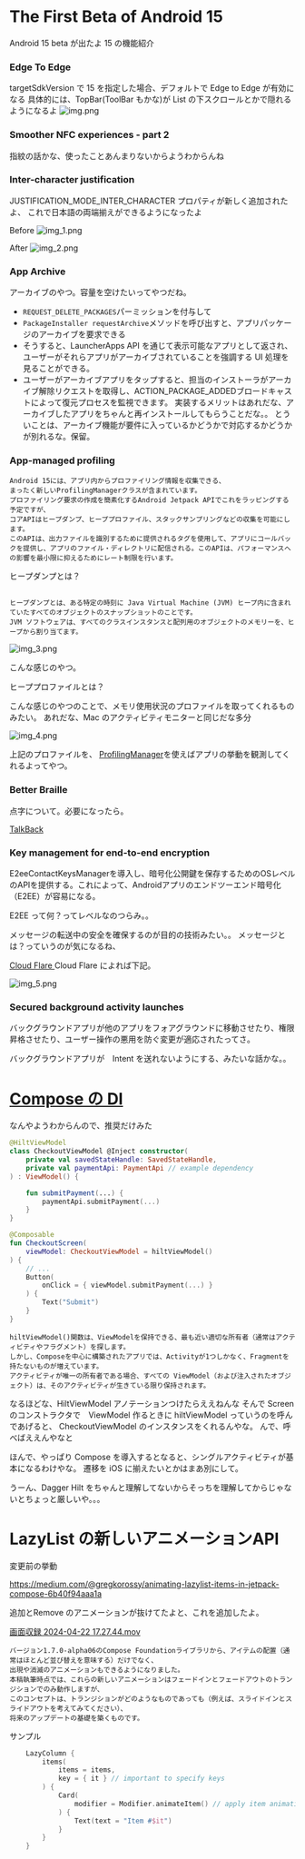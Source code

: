 # The First Beta of Android 15

Android 15 beta が出たよ
15 の機能紹介

### Edge To Edge

targetSdkVersion で 15 を指定した場合、デフォルトで Edge to Edge が有効になる
具体的には、TopBar(ToolBar もかな)が List の下スクロールとかで隠れるようになるよ
![img.png](img.png)

### Smoother NFC experiences - part 2

指紋の話かな、使ったことあんまりないからようわからんね

### Inter-character justification

JUSTIFICATION_MODE_INTER_CHARACTER プロパティが新しく追加されたよ、
これで日本語の両端揃えができるようになったよ

Before
![img_1.png](img_1.png)

After
![img_2.png](img_2.png)

### App Archive

アーカイブのやつ。容量を空けたいってやつだね。
- `REQUEST_DELETE_PACKAGES`パーミッションを付与して
- `PackageInstaller requestArchive`メソッドを呼び出すと、アプリパッケージのアーカイブを要求できる
- そうすると、LauncherApps API を通じて表示可能なアプリとして返され、ユーザーがそれらアプリがアーカイブされていることを強調する UI 処理を見ることができる。
- ユーザーがアーカイブアプリをタップすると、担当のインストーラがアーカイブ解除リクエストを取得し、ACTION_PACKAGE_ADDEDブロードキャストによって復元プロセスを監視できます。
実装するメリットはあれだな、アーカイブしたアプリをちゃんと再インストールしてもらうことだな。。
とういことは、アーカイブ機能が要件に入っているかどうかで対応するかどうかが別れるな。保留。

### App-managed profiling

```text
Android 15には、アプリ内からプロファイリング情報を収集できる、
まったく新しいProfilingManagerクラスが含まれています。
プロファイリング要求の作成を簡素化するAndroid Jetpack APIでこれをラッピングする予定ですが、
コアAPIはヒープダンプ、ヒーププロファイル、スタックサンプリングなどの収集を可能にします。
このAPIは、出力ファイルを識別するために提供されるタグを使用して、アプリにコールバックを提供し、アプリのファイル・ディレクトリに配信される。このAPIは、パフォーマンスへの影響を最小限に抑えるためにレート制限を行います。
```

ヒープダンプとは？
```text

ヒープダンプとは、ある特定の時刻に Java Virtual Machine (JVM) ヒープ内に含まれていたすべてのオブジェクトのスナップショットのことです。
JVM ソフトウェアは、すべてのクラスインスタンスと配列用のオブジェクトのメモリーを、ヒープから割り当てます。
```

![img_3.png](img_3.png)

こんな感じのやつ。

ヒーププロファイルとは？

こんな感じのやつのことで、メモリ使用状況のプロファイルを取ってくれるものみたい。
あれだな、Mac のアクティビティモニターと同じだな多分

![img_4.png](img_4.png)

上記のプロファイルを、
[ProfilingManager](https://developer.android.com/reference/android/os/ProfilingManager)を使えばアプリの挙動を観測してくれるよってやつ。

### Better Braille
点字について。必要になったら。

[TalkBack
](https://developer.android.com/guide/topics/ui/accessibility/testing?hl=ja#talkback)

### Key management for end-to-end encryption

E2eeContactKeysManagerを導入し、暗号化公開鍵を保存するためのOSレベルのAPIを提供する。これによって、Androidアプリのエンドツーエンド暗号化（E2EE）が容易になる。

E2EE って何？ってレベルなのつらみ。。

メッセージの転送中の安全を確保するのが目的の技術みたい。。
メッセージとは？っていうのが気になるね、

[Cloud Flare ](https://www.cloudflare.com/ja-jp/learning/privacy/what-is-end-to-end-encryption/)
Cloud Flare によれば下記。

![img_5.png](img_5.png)


### Secured background activity launches

バックグラウンドアプリが他のアプリをフォアグラウンドに移動させたり、権限昇格させたり、ユーザー操作の悪用を防ぐ変更が適応されたってさ。

バックグラウンドアプリが　Intent を送れないようにする、みたいな話かな。。


# [Compose の DI](https://medium.com/androiddevelopers/dependency-injection-in-compose-a2db897e6f11)

なんやようわからんので、推奨だけみた

```kotlin
@HiltViewModel
class CheckoutViewModel @Inject constructor(
    private val savedStateHandle: SavedStateHandle,
    private val paymentApi: PaymentApi // example dependency
) : ViewModel() {

    fun submitPayment(...) {
        paymentApi.submitPayment(...)
    }
}

@Composable
fun CheckoutScreen(
    viewModel: CheckoutViewModel = hiltViewModel()
) {
    // ...
    Button(
        onClick = { viewModel.submitPayment(...) }
    ) {
        Text("Submit")
    }
}
```

```text
hiltViewModel()関数は、ViewModelを保持できる、最も近い適切な所有者（通常はアクティビティやフラグメント）を探します。
しかし、Composeを中心に構築されたアプリでは、Activityが1つしかなく、Fragmentを持たないものが増えています。
アクティビティが唯一の所有者である場合、すべての ViewModel（および注入されたオブジェクト）は、そのアクティビティが生きている限り保持されます。
```

なるほどな、HiltViewModel アノテーションつけたらええねんな
そんで Screen のコンストラクタで　ViewModel 作るときに hiltViewModel っていうのを呼んであげると、
CheckoutViewModel のインスタンスをくれるんやな。
んで、呼べばええんやなと

ほんで、やっぱり Compose を導入するとなると、シングルアクティビティが基本になるわけやな。
遷移を iOS に揃えたいとかはまあ別にして。

うーん、Dagger Hilt をちゃんと理解してないからそっちを理解してからじゃないとちょっと厳しいや。。。


# LazyList の新しいアニメーションAPI

変更前の挙動

https://medium.com/@gregkorossy/animating-lazylist-items-in-jetpack-compose-6b40f94aaa1a

追加とRemove のアニメーションが抜けてたよと、これを追加したよ。

[画面収録 2024-04-22 17.27.44.mov](..%2F..%2F..%2F..%2F..%2F..%2F..%2F..%2F..%2F..%2FDesktop%2F%E7%94%BB%E9%9D%A2%E5%8F%8E%E9%8C%B2%202024-04-22%2017.27.44.mov)

```text
バージョン1.7.0-alpha06のCompose Foundationライブラリから、アイテムの配置（通常はほとんど並び替えを意味する）だけでなく、
出現や消滅のアニメーションもできるようになりました。
本稿執筆時点では、これらの新しいアニメーションはフェードインとフェードアウトのトランジションでのみ動作しますが、
このコンセプトは、トランジションがどのようなものであっても（例えば、スライドインとスライドアウトを考えてみてください）、
将来のアップデートの基礎を築くものです。
```

サンプル

```kotlin
    LazyColumn {
        items(
            items = items,
            key = { it } // important to specify keys
        ) {
            Card(
                modifier = Modifier.animateItem() // apply item animations
            ) {
                Text(text = "Item #$it")
            }
        }
    }
```

